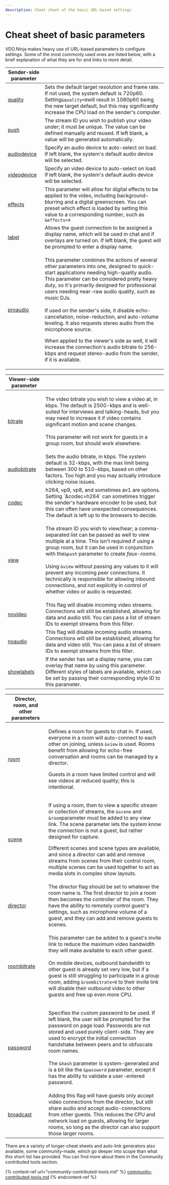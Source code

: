 ```yaml
---
description: Cheat sheet of the basic URL-based settings
---
```


# Cheat sheet of basic parameters

VDO.Ninja makes heavy use of URL-based parameters to configure settings. Some of the most commonly used ones are listed below, with a brief explanation of what they are for and links to more detail.&#x20;

| Sender-side parameter                                             |                                                                                                                                                                                                                                                                                                                                                                                                                                                                                                                                                                                                                                                                      |
| ----------------------------------------------------------------- | -------------------------------------------------------------------------------------------------------------------------------------------------------------------------------------------------------------------------------------------------------------------------------------------------------------------------------------------------------------------------------------------------------------------------------------------------------------------------------------------------------------------------------------------------------------------------------------------------------------------------------------------------------------------- |
| [quality](https://docs.vdo.ninja/source-settings/quality)         | Sets the default target resolution and frame rate. If not used, the system default is 720p60.  Setting`&quality=0`will result in 1080p60 being the new target default, but this may significantly increase the CPU load on the sender's computer.                                                                                                                                                                                                                                                                                                                                                                                                                    |
| [push](https://docs.vdo.ninja/source-settings/push)               | The stream ID you wish to publish your video under; it must be unique. The value can be defined manually and reused. If left blank, a value will be generated automatically.                                                                                                                                                                                                                                                                                                                                                                                                                                                                                         |
| [audiodevice](https://docs.vdo.ninja/source-settings/audiodevice) | Specify an audio device to auto-select on load. If left blank, the system's default audio device will be selected.                                                                                                                                                                                                                                                                                                                                                                                                                                                                                                                                                   |
| [videodevice](https://docs.vdo.ninja/source-settings/videodevice) | Specify an video device to auto-select on load. If left blank, the system's default audio device will be selected.                                                                                                                                                                                                                                                                                                                                                                                                                                                                                                                                                   |
| [effects](https://docs.vdo.ninja/general-settings/effects)        | This parameter will allow for digital effects to be applied to the video, including background-blurring and a digital greenscreen. You can preset which effect is loaded by setting this value to a corresponding number, such as `&effects=4`                                                                                                                                                                                                                                                                                                                                                                                                                       |
| [label](https://docs.vdo.ninja/general-settings/label)            | Allows the guest connection to be assigned a display name, which will be used in chat and if overlays are turned on. If left blank, the guest will be prompted to enter a display name.                                                                                                                                                                                                                                                                                                                                                                                                                                                                              |
| [proaudio](https://docs.vdo.ninja/general-settings/stereo)        | <p>This parameter combines the actions of several other parameters into one, designed to quick-start applications needing high-quality audio. This parameter can be considered pretty heavy duty, so it's primarily designed for professional users needing near-raw audio quality, such as music DJs.<br><br>If used on the sender's side, it disable echo-cancellation, noise-reduction, and auto-volume leveling. It also requests stereo audio from the microphone source.</p><p></p><p>When applied to the viewer's side as well, it will increase the connection's audio bitrate to 256-kbps and request stereo-audio from the sender, if it is available.</p> |

| Viewer-side parameter                                                |                                                                                                                                                                                                                                                                                                                                                                                                                                                                                                                                    |
| -------------------------------------------------------------------- | ---------------------------------------------------------------------------------------------------------------------------------------------------------------------------------------------------------------------------------------------------------------------------------------------------------------------------------------------------------------------------------------------------------------------------------------------------------------------------------------------------------------------------------- |
| [bitrate](https://docs.vdo.ninja/viewers-settings/bitrate)           | <p>The video bitrate you wish to view a video at, in kbps. The default is 2500-kbps and is well-suited for interviews and talking-heads, but you may need to increase it if video contains significant motion and scene changes. <br><br>This parameter will not work for guests in a group room, but should work elsewhere.</p>                                                                                                                                                                                                   |
| [audiobitrate](https://docs.vdo.ninja/viewers-settings/audiobitrate) | Sets the audio bitrate, in kbps. The system default is 32-kbps, with the max limit  being between 300 to 510-kbps, based on other factors. Too high and you may actually introduce clicking noise issues.                                                                                                                                                                                                                                                                                                                          |
| [codec](https://docs.vdo.ninja/viewers-settings/codec)               | h264, vp9, vp8, and sometimes av1 are options. Setting \`\&codec=h264\` can sometimes trigger the sender's hardware encoder to be used, but this can often have unexpected consequences. The default is left up to the browsers to decide.                                                                                                                                                                                                                                                                                         |
| [view](https://docs.vdo.ninja/viewers-settings/view)                 | <p>The stream ID you wish to view/hear; a comma-separated list can be passed as well to view multiple at a time. This isn't required if using a group room, but it can be used in conjunction with the<code>&#x26;push</code> parameter to create <em>faux-rooms</em>.<br><br>Using <code>&#x26;view</code> without passing any values to it will prevent any incoming peer connections. It technically is responsible for allowing inbound connections, and not explicitly in control of whether video or audio is requested.</p> |
| [novideo](https://docs.vdo.ninja/viewers-settings/novideo)           | This flag will disable incoming video streams. Connections will still be established, allowing for data and audio still. You can pass a list of stream IDs to exempt streams from this filter.                                                                                                                                                                                                                                                                                                                                     |
| [noaudio](https://docs.vdo.ninja/viewers-settings/noaudio)           | This flag will disable incoming audio streams. Connections will still be established, allowing for data and video still. You can pass a list of stream IDs to exempt streams from this filter.                                                                                                                                                                                                                                                                                                                                     |
| [showlabels](https://docs.vdo.ninja/general-settings/showlabels)     | If the sender has set a display name, you can overlay that name by using this parameter. Different styles of labels are available, which can be set by passing their corresponding style ID to this parameter.                                                                                                                                                                                                                                                                                                                     |

| Director, room, and other parameters                             |                                                                                                                                                                                                                                                                                                                                                                                                                                                                                                                                   |
| ---------------------------------------------------------------- | --------------------------------------------------------------------------------------------------------------------------------------------------------------------------------------------------------------------------------------------------------------------------------------------------------------------------------------------------------------------------------------------------------------------------------------------------------------------------------------------------------------------------------- |
| [room](https://docs.vdo.ninja/general-settings/room)             | <p>Defines a room for guests to chat in. If used, everyone in a room will auto-connect to each other on joining, unless <code>&#x26;view</code> is used. Rooms benefit from allowing for echo-free conversation and rooms can be managed by a director.</p><p></p><p>Guests in a room have limited control and will see videos at reduced quality; this is intentional.</p>                                                                                                                                                       |
| [scene](https://docs.vdo.ninja/viewers-settings/scene)           | <p>If using a room, then to view a specific stream or collection of streams, the <code>&#x26;scene</code> and <code>&#x26;room</code>parameter must be added to any view link. The scene parameter lets the system know the connection is not a guest, but rather designed for capture.</p><p></p><p>Different scenes and scene types are available, and since a director can add and remove streams from scenes from their control room, multiple scenes can be used together to act as media slots in complex show layouts.</p> |
| [director](https://docs.vdo.ninja/viewers-settings/director)     | The director flag should be set to whatever the room name is. The first director to join a room then becomes the controller of the room. They have the ability to remotely control guest's settings, such as microphone volume of a guest, and they can add and remove guests to scenes.                                                                                                                                                                                                                                          |
| [roombitrate](https://docs.vdo.ninja/source-settings/oombitrate) | <p>This parameter can be added to a guest's invite link to reduce the maximum video bandwidth they will make available to each other guest.<br><br>On mobile devices, outbound bandwidth to other guest is already set very low, but if a guest is still struggling to participate in a group room, adding <code>&#x26;roombitrate=0</code> to their invite link will disable their outbound video to other guests and free up even more CPU.</p>                                                                                 |
| [password](https://docs.vdo.ninja/general-settings/password)     | <p>Specifies the custom password to be used. If left blank, the user will be prompted for the password on page load. Passwords are not stored and used purely client-side. They are used to encrypt the initial connection handshake between peers and to obfuscate room names. <br><br>The <code>&#x26;hash</code> parameter is system-generated and is a bit like the <code>&#x26;password</code> parameter, except it has the ability to validate a user-entered password.</p>                                                 |
| [broadcast](https://docs.vdo.ninja/viewers-settings/broadcast)   | Adding this flag will have guests only accept video connections from the director, but still share audio and accept audio-connections from other guests. This reduces the CPU and network load on guests, allowing for larger rooms, so long as the director can also support those larger rooms.                                                                                                                                                                                                                                 |

There are a variety of longer-cheat sheets and auto-link generators also available, some community-made, which go deeper into scope than what this short list has provided. You can find more about them in the Community contributed tools section.

{% content-ref url="community-contributed-tools.md" %}
[community-contributed-tools.md](community-contributed-tools.md)
{% endcontent-ref %}
